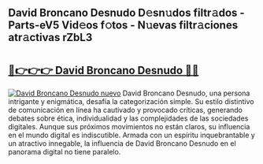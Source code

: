 ## David Broncano Desnudo D𝚎sn𝚞dos filtr𝚊dos - Parts-eV5 Vid𝚎os f𝚘tos - N𝚞evas filtr𝚊ciones atr𝚊ctivas rZbL3

# <h2><a href="http://mb1b52.tromn.icu/?c=David+Broncano+Desnudo">🔗👉👉👉 David Broncano Desnudo 🔗🔗</a></h2>

[![David Broncano Desnudo nuevo](https://i.imgur.com/pEAQMta.gif)](http://mb1b52.tromn.icu/?c=David+Broncano+Desnudo)
David Broncano Desnudo, una persona intrigante y enigmática, desafía la categorización simple. Su estilo distintivo de comunicación en línea ha cautivado y provocado críticas, generando debates sobre ética, individualidad y las complejidades de las sociedades digitales. Aunque sus próximos movimientos no están claros, su influencia en el mundo digital es indiscutible. Armada con un espíritu inquebrantable y un atractivo innegable, la influencia de David Broncano Desnudo en el panorama digital no tiene paralelo.
